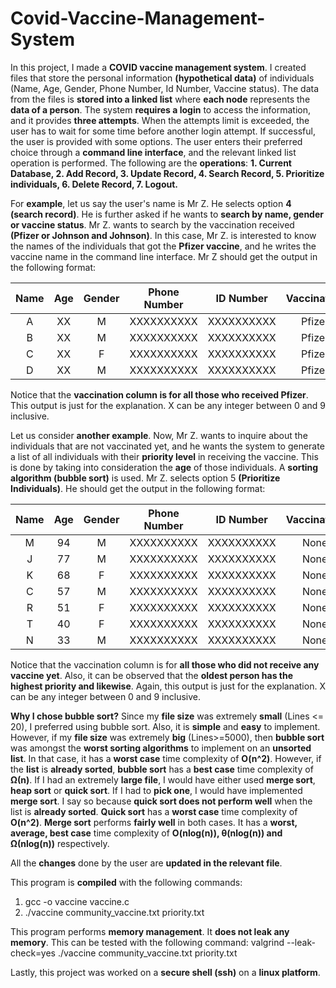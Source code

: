 # Covid-Vaccine-Management-System

In this project, I made a **COVID vaccine management system**. I created files that store the personal information **(hypothetical data)** of individuals (Name, Age, Gender, Phone Number, Id Number, Vaccine status). The data from the files is **stored into a linked list** where **each node** represents the **data of a person**. The system **requires a login** to access the information, and it provides **three attempts**. When the attempts limit is exceeded, the user has to wait for some time before another login attempt. If successful, the user is provided with some options. The user enters their preferred choice through a **command line interface**, and the relevant linked list operation is performed. The following are the **operations**: **1. Current Database, 2. Add Record, 3. Update Record, 4. Search Record, 5. Prioritize individuals, 6. Delete Record, 7. Logout.** 

For **example**, let us say the user's name is Mr Z. He selects option **4 (search record)**. He is further asked if he wants to **search by name, gender or vaccine status**. Mr Z. wants to search by the vaccination received **(Pfizer or Johnson and Johnson)**. In this case, Mr Z. is interested to know the names of the individuals that got the **Pfizer vaccine**, and he writes the vaccine name in the command line interface. Mr Z should get the output in the following format:

|Name | Age | Gender  | Phone Number |  ID Number |  **Vaccination** |
|:---:|:---:|:-------:|:------------:|:----------:|:----------------:|
| A   | XX  |   M     |  XXXXXXXXXX  | XXXXXXXXXX |     Pfizer       |
| B   | XX  |   M     |  XXXXXXXXXX  | XXXXXXXXXX |     Pfizer       |
| C   | XX  |   F     |  XXXXXXXXXX  | XXXXXXXXXX |     Pfizer       |
| D   | XX  |   M     |  XXXXXXXXXX  | XXXXXXXXXX |     Pfizer       |


Notice that the **vaccination column is for all those who received Pfizer**. This output is just for the explanation. X can be any integer between 0 and 9 inclusive. 

Let us consider **another example**. Now, Mr Z. wants to inquire about the individuals that are not vaccinated yet, and he wants the system to generate a list of all individuals with their **priority level** in receiving the vaccine. This is done by taking into consideration the **age** of those individuals. A **sorting algorithm (bubble sort)** is used. Mr Z. selects option 5 **(Prioritize Individuals)**. He should get the output in the following format:

|Name| **Age** | Gender| Phone Number |  ID Number  |**Vaccination** |
|:--:|:-------:|:-----:|:------------:|:-----------:|:--------------:|
| M  |   94    |  M    |  XXXXXXXXXX  |  XXXXXXXXXX |    None        |
| J  |   77    |  M    |  XXXXXXXXXX  |  XXXXXXXXXX |    None        |
| K  |   68    |  F    |  XXXXXXXXXX  |  XXXXXXXXXX |    None        |
| C  |   57    |  M    |  XXXXXXXXXX  |  XXXXXXXXXX |    None        |
| R  |   51    |  F    |  XXXXXXXXXX  |  XXXXXXXXXX |    None        |
| T  |   40    |  F    |  XXXXXXXXXX  |  XXXXXXXXXX |    None        |
| N  |   33    |  M    |  XXXXXXXXXX  |  XXXXXXXXXX |    None        |


Notice that the vaccination column is for **all those who did not receive any vaccine yet**. Also, it can be observed that the **oldest person has the highest priority and likewise**. Again, this output is just for the explanation. X can be any integer between 0 and 9 inclusive. 

**Why I chose bubble sort?**
Since my **file size** was extremely **small** (Lines <= 20), I preferred using bubble sort. Also, it is **simple** and **easy** to implement. However, if my **file size** was extremely **big** (Lines>=5000), then **bubble sort** was amongst the **worst sorting algorithms** to implement on an **unsorted list**. In that case, it has a **worst case** time complexity of **O(n^2)**. However, if the **list** is **already sorted**, **bubble sort** has a **best case** time complexity of **Ω(n)**. If I had an extremely **large file**, I would have either used **merge sort**, **heap sort** or **quick sort**. If I had to **pick one**, I would have implemented **merge sort**. I say so because **quick sort does not perform well** when the list is **already sorted**. **Quick sort** has a **worst case** time complexity of **O(n^2)**. **Merge sort** performs **fairly well** in both cases. It has a **worst, average, best case** time complexity of **O(nlog(n)), θ(nlog(n)) and Ω(nlog(n))** respectively.


All the **changes** done by the user are **updated in the relevant file**.

This program is **compiled** with the following commands:
1) gcc -o vaccine vaccine.c
2) ./vaccine community_vaccine.txt priority.txt

This program performs **memory management**. It **does not leak any memory**. This can be tested with the following command: 
valgrind --leak-check=yes ./vaccine community_vaccine.txt priority.txt

Lastly, this project was worked on a **secure shell (ssh)** on a **linux platform**. 
